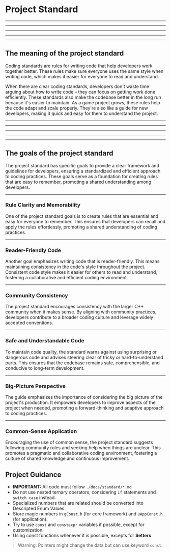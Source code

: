 # Project Standard

---
---
---
---
---

## The meaning of the project standard

Coding standards are rules for writing code that help developers work together better. These rules make sure everyone uses the same style when writing code, which makes it easier for everyone to read and understand.

When there are clear coding standards, developers don't waste time arguing about how to write code – they can focus on getting work done efficiently. These standards also make the codebase better in the long run because it's easier to maintain. As a game project grows, these rules help the code adapt and scale properly. They're also like a guide for new developers, making it quick and easy for them to understand the project.

---
---
---
---
---

## The goals of the project standard

The project standard has specific goals to provide a clear framework and guidelines for developers, ensuring a standardized and efficient approach to coding practices. These goals serve as a foundation for creating rules that are easy to remember, promoting a shared understanding among developers.

---

### Rule Clarity and Memorability

One of the project standard goals is to create rules that are essential and easy for everyone to remember. This ensures that developers can recall and apply the rules effortlessly, promoting a shared understanding of coding practices.

---

### Reader-Friendly Code

Another goal emphasizes writing code that is reader-friendly. This means maintaining consistency in the code's style throughout the project. Consistent code style makes it easier for others to read and understand, fostering a collaborative and efficient coding environment.

---

### Community Consistency

The project standard encourages consistency with the larger C++ community when it makes sense. By aligning with community practices, developers contribute to a broader coding culture and leverage widely accepted conventions.

---

### Safe and Understandable Code

To maintain code quality, the standard warns against using surprising or dangerous code and advises steering clear of tricky or hard-to-understand parts. This ensures that the codebase remains safe, comprehensible, and conducive to long-term development.

---

### Big-Picture Perspective

The guide emphasizes the importance of considering the big picture of the project's production. It empowers developers to improve aspects of the project when needed, promoting a forward-thinking and adaptive approach to coding practices.

---

### Common-Sense Application

Encouraging the use of common sense, the project standard suggests following community rules and seeking help when things are unclear. This promotes a pragmatic and collaborative coding environment, fostering a culture of shared knowledge and continuous improvement.

## Project Guidance

- **IMPORTANT:** All code must follow `./docs/standard/*.md`
- Do not use nested ternary operators, considering `if` statements and `switch case` instead.
- Specialized numbers that are related should be converted into Descripted Enum Values.
- Store magic numbers in `gConst.h` (for core framework) and `uAppConst.h` (for application).
- Try to use `const` and `constexpr` variables if possible, except for customization.
- Using const functions whenever it is possible, excepts for **Setters**

> Warning: Pointers might change the data but can use keyword `const`.
